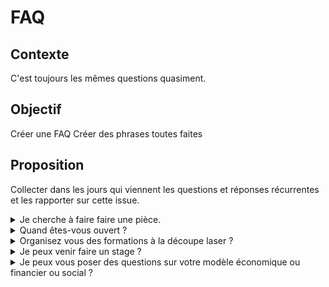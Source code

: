# FAQ

## Contexte

C'est toujours les mêmes questions quasiment.

## Objectif

Créer une FAQ
Créer des phrases toutes faites

## Proposition

Collecter dans les jours qui viennent les questions et réponses récurrentes et les rapporter sur cette issue.

<details>
<summary>Je cherche à faire faire une pièce.</summary>

> OpenFab peut réaliser votre pièce. Mais attention, OpenFab n'est pas un prestataire de service en tant que tel. A OpenFab, ce sont les membres bénévoles qui réalisent les commandes. Un délai de quelques jours et donc à prévoir. Devis gratuit. Merci de suivre cette procédure (lien vers formulaire).

</details>


<details>
<summary>Quand êtes-vous ouvert ?</summary>

> OpenFab est ouvert sur rendez-vous ou lors des permanences tenues par nos membres. Ne passez pas à l'improviste, parfois personne est là. Sauf Vicky, mais vous voulez pas rencontrer Vicky. She's mean.
</details>


<details>
<summary>Organisez vous des formations à la découpe laser ?</summary>

> Nous ne donnons pas de formation en tant que telle, mais nous favorisons l'échange entre pair. Il suffit d'adhérer à l'ASBL, ainsi que de payer le temps machine. Un autre membre vous accompagnera, sur rendez-vous. Envoyer une demande via contact@openfab.be

</details>

<details>
<summary>Je peux venir faire un stage ?</summary>

> Oui ! Malheureusement nous ne pouvons pas accueillir de stagiaire rémunéré pour le moment. Mais on fera tout pour faciliter vos démarches pour venir ici. Vous choisissez sur quoi vous voulez travailler et c'est parti. Envoyez-nous une demande à contact@openfab.be

</details>


<details>
<summary>Je peux vous poser des questions sur votre modèle économique ou financier ou social ?</summary>

> Si vous ne trouvez pas vos réponses déjà sur notre site web ou les autres publications. N'hésitez pas à nous contacter pour prendre rendez-vous en nous envoyant votre sujet à contact@openfab.be

</details>
